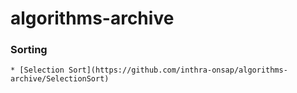 # algorithms-archive

### Sorting
    * [Selection Sort](https://github.com/inthra-onsap/algorithms-archive/SelectionSort)